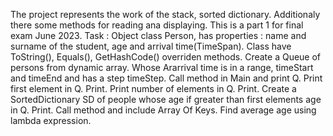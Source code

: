 The project represents the work of the stack, sorted dictionary. Additionaly there some methods for reading ana displaying. 
This is a part 1 for final exam June 2023.
Task : 
Object class Person, has properties : name and surname of the student, age and arrival time(TimeSpan). Class have ToString(), Equals(), GetHashCode() overriden methods.
Create a Queue of persons from dynamic array. Whose Ararrival time is in a range, timeStart and timeEnd and has a step timeStep.
Call method in Main and print Q.
Print first element in Q. Print.
Print number of elements in Q. Print.
Create a SortedDictionary SD of people whose age if greater than first elements age in Q. Print. Call method and include Array Of Keys.
Find average age using lambda expression.
